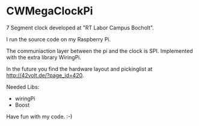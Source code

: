 CWMegaClockPi
==========

7 Segment clock developed at "RT Labor Campus Bocholt".

I run the source code on my Raspberry Pi.

The communiaction layer between the pi and the clock is SPI. Implemented with the extra library WiringPi.

In the future you find the hardware layout and pickinglist at http://42volt.de/?page_id=420.

Needed Libs:

- wiringPi
- Boost

Have fun with my code. :-)
